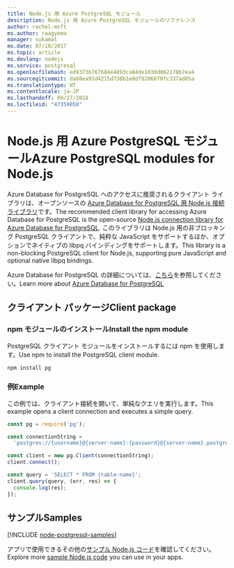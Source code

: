 ```yaml
---
title: Node.js 用 Azure PostgreSQL モジュール
description: Node.js 用 Azure PostgreSQL モジュールのリファレンス
author: rachel-msft
ms.author: raagyema
manager: sukamat
ms.date: 07/18/2017
ms.topic: article
ms.devlang: nodejs
ms.service: postgresql
ms.openlocfilehash: ed9373b767684e4893ca84de1030d062178b7ea4
ms.sourcegitcommit: da60ea91d4215d738b1e0df82066f0fc337ad85a
ms.translationtype: HT
ms.contentlocale: ja-JP
ms.lasthandoff: 09/27/2018
ms.locfileid: "47359050"
---
```

# <a name="azure-postgresql-modules-for-nodejs"></a><span data-ttu-id="64394-103">Node.js 用 Azure PostgreSQL モジュール</span><span class="sxs-lookup"><span data-stu-id="64394-103">Azure PostgreSQL modules for Node.js</span></span>

<span data-ttu-id="64394-104">Azure Database for PostgreSQL へのアクセスに推奨されるクライアント ライブラリは、オープンソースの [Azure Database for PostgreSQL 用 Node.js 接続ライブラリ](https://www.npmjs.com/package/pg)です。</span><span class="sxs-lookup"><span data-stu-id="64394-104">The recommended client library for accessing Azure Database for PostgreSQL is the open-source [Node.js connection library for Azure Database for PostgreSQL](https://www.npmjs.com/package/pg).</span></span> <span data-ttu-id="64394-105">このライブラリは Node.js 用の非ブロッキング PostgreSQL クライアントで、純粋な JavaScript をサポートするほか、オプションでネイティブの libpq バインディングをサポートします。</span><span class="sxs-lookup"><span data-stu-id="64394-105">This library is a non-blocking PostgreSQL client for Node.js, supporting pure JavaScript and optional native libpq bindings.</span></span>

<span data-ttu-id="64394-106">Azure Database for PostgreSQL の詳細については、[こちら](https://docs.microsoft.com/azure/postgresql/)を参照してください。</span><span class="sxs-lookup"><span data-stu-id="64394-106">Learn more about [Azure Database for PostgreSQL](https://docs.microsoft.com/azure/postgresql/)</span></span>

## <a name="client-package"></a><span data-ttu-id="64394-107">クライアント パッケージ</span><span class="sxs-lookup"><span data-stu-id="64394-107">Client package</span></span>

### <a name="install-the-npm-module"></a><span data-ttu-id="64394-108">npm モジュールのインストール</span><span class="sxs-lookup"><span data-stu-id="64394-108">Install the npm module</span></span>

<span data-ttu-id="64394-109">PostgreSQL クライアント モジュールをインストールするには npm を使用します。</span><span class="sxs-lookup"><span data-stu-id="64394-109">Use npm to install the PostgreSQL client module.</span></span>

```bash
npm install pg
```   

### <a name="example"></a><span data-ttu-id="64394-110">例</span><span class="sxs-lookup"><span data-stu-id="64394-110">Example</span></span>

<span data-ttu-id="64394-111">この例では、クライアント接続を開いて、単純なクエリを実行します。</span><span class="sxs-lookup"><span data-stu-id="64394-111">This example opens a client connection and executes a simple query.</span></span>

```javascript
const pg = require('pg');

const connectionString =
  'postgres://{username}@{server-name}:{password}@{server-name}.postgres.database.azure.com:5432/{database-name}?ssl=true';

const client = new pg.Client(connectionString);
client.connect();

const query = 'SELECT * FROM {table-name}';
client.query(query, (err, res) => {
  console.log(res);
});
```

## <a name="samples"></a><span data-ttu-id="64394-112">サンプル</span><span class="sxs-lookup"><span data-stu-id="64394-112">Samples</span></span>

[!INCLUDE [node-postgresql-samples](../docs-ref-conceptual/includes/postgresql-samples.md)]

<span data-ttu-id="64394-113">アプリで使用できるその他の[サンプル Node.js コード](https://azure.microsoft.com/resources/samples/?platform=nodejs)を確認してください。</span><span class="sxs-lookup"><span data-stu-id="64394-113">Explore more [sample Node.js code](https://azure.microsoft.com/resources/samples/?platform=nodejs) you can use in your apps.</span></span>
